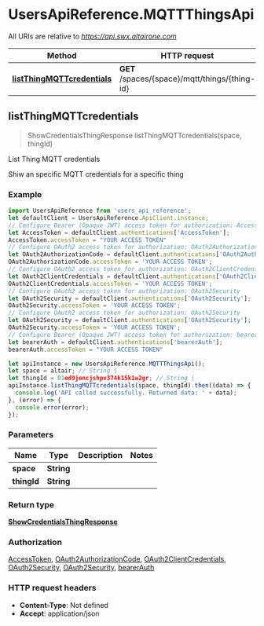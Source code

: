 # UsersApiReference.MQTTThingsApi

All URIs are relative to *https://api.swx.altairone.com*

Method | HTTP request | Description
------------- | ------------- | -------------
[**listThingMQTTcredentials**](MQTTThingsApi.md#listThingMQTTcredentials) | **GET** /spaces/{space}/mqtt/things/{thing-id} | List Thing MQTT credentials



## listThingMQTTcredentials

> ShowCredentialsThingResponse listThingMQTTcredentials(space, thingId)

List Thing MQTT credentials

Shiw an specific MQTT credentials for a specific thing

### Example

```javascript
import UsersApiReference from 'users_api_reference';
let defaultClient = UsersApiReference.ApiClient.instance;
// Configure Bearer (Opaque JWT) access token for authorization: AccessToken
let AccessToken = defaultClient.authentications['AccessToken'];
AccessToken.accessToken = "YOUR ACCESS TOKEN"
// Configure OAuth2 access token for authorization: OAuth2AuthorizationCode
let OAuth2AuthorizationCode = defaultClient.authentications['OAuth2AuthorizationCode'];
OAuth2AuthorizationCode.accessToken = 'YOUR ACCESS TOKEN';
// Configure OAuth2 access token for authorization: OAuth2ClientCredentials
let OAuth2ClientCredentials = defaultClient.authentications['OAuth2ClientCredentials'];
OAuth2ClientCredentials.accessToken = 'YOUR ACCESS TOKEN';
// Configure OAuth2 access token for authorization: OAuth2Security
let OAuth2Security = defaultClient.authentications['OAuth2Security'];
OAuth2Security.accessToken = 'YOUR ACCESS TOKEN';
// Configure OAuth2 access token for authorization: OAuth2Security
let OAuth2Security = defaultClient.authentications['OAuth2Security'];
OAuth2Security.accessToken = 'YOUR ACCESS TOKEN';
// Configure Bearer (Opaque JWT) access token for authorization: bearerAuth
let bearerAuth = defaultClient.authentications['bearerAuth'];
bearerAuth.accessToken = "YOUR ACCESS TOKEN"

let apiInstance = new UsersApiReference.MQTTThingsApi();
let space = altair; // String | 
let thingId = 01ed9jencjshpv374k15k1w2gr; // String | 
apiInstance.listThingMQTTcredentials(space, thingId).then((data) => {
  console.log('API called successfully. Returned data: ' + data);
}, (error) => {
  console.error(error);
});

```

### Parameters


Name | Type | Description  | Notes
------------- | ------------- | ------------- | -------------
 **space** | **String**|  | 
 **thingId** | **String**|  | 

### Return type

[**ShowCredentialsThingResponse**](ShowCredentialsThingResponse.md)

### Authorization

[AccessToken](../README.md#AccessToken), [OAuth2AuthorizationCode](../README.md#OAuth2AuthorizationCode), [OAuth2ClientCredentials](../README.md#OAuth2ClientCredentials), [OAuth2Security](../README.md#OAuth2Security), [OAuth2Security](../README.md#OAuth2Security), [bearerAuth](../README.md#bearerAuth)

### HTTP request headers

- **Content-Type**: Not defined
- **Accept**: application/json

